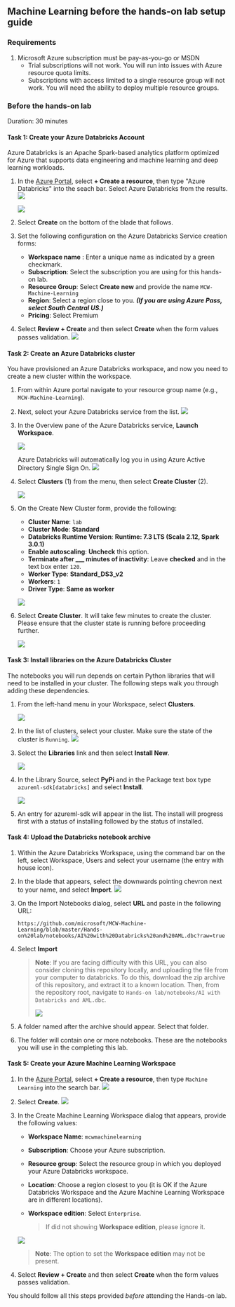 ## Machine Learning before the hands-on lab setup guide

### Requirements

1. Microsoft Azure subscription must be pay-as-you-go or MSDN
   - Trial subscriptions will not work. You will run into issues with Azure resource quota limits.
   - Subscriptions with access limited to a single resource group will not work. You will need the ability  to deploy multiple resource groups.

### Before the hands-on lab

Duration: 30 minutes

#### Task 1: Create your Azure Databricks Account

Azure Databricks is an Apache Spark-based analytics platform optimized for Azure that supports data engineering and machine learning and deep learning workloads.

1. In the [Azure Portal](https://portal.azure.com), select **+ Create a resource**, then type "Azure Databricks" into the seach bar. Select Azure Databricks from the results.
   ![](https://github.com/ceteongvanness/Cloud-Workshop-Machine-Learning/blob/main/Hands-on%20lab/images/T1-1.png)

   ![](https://github.com/ceteongvanness/Cloud-Workshop-Machine-Learning/blob/main/Hands-on%20lab/images/T1-2.png)

2. Select **Create** on the bottom of the blade that follows.
3. Set the following configuration on the Azure Databricks Service creation forms:
   - **Workspace name** : Enter a unique name as indicated by a green checkmark.
   - **Subscription**: Select the subscription you are using for this hands-on lab.
   - **Resource Group**: Select **Create new** and provide the name `MCW-Machine-Learning`
   - **Region**: Select a region close to you. ***(If you are using Azure Pass, select South Central US.)***
   - **Pricing**: Select Premium

4. Select **Review + Create** and then select **Create** when the form values passes validation.
   ![](https://github.com/ceteongvanness/Cloud-Workshop-Machine-Learning/blob/main/Hands-on%20lab/images/T1-3.png)

#### Task 2: Create an Azure Databricks cluster

You have provisioned an Azure Databricks workspace, and now you need to create a new cluster within the workspace.

1. From within Azure portal navigate to your resource group name (e.g., `MCW-Machine-Learning`).

2. Next, select your Azure Databricks service from the list.
   ![](https://github.com/ceteongvanness/Cloud-Workshop-Machine-Learning/blob/main/Hands-on%20lab/images/T1-4.png)

3. In the Overview pane of the Azure Databricks service, **Launch Workspace**.

   ![](https://github.com/ceteongvanness/Cloud-Workshop-Machine-Learning/blob/main/Hands-on%20lab/images/T1-5.png)

   Azure Databricks will automatically log you in using Azure Active Directory Single Sign On.
   ![](https://github.com/ceteongvanness/Cloud-Workshop-Machine-Learning/blob/main/Hands-on%20lab/images/T1-6.png)

4. Select **Clusters** (1) from the menu, then select **Create Cluster** (2).

   ![](https://github.com/ceteongvanness/Cloud-Workshop-Machine-Learning/blob/main/Hands-on%20lab/images/T1-7.png)

5. On the Create New Cluster form, provide the following:

   - **Cluster Name**: `lab`
   - **Cluster Mode**: **Standard**
   - **Databricks Runtime Version**: **Runtime: 7.3 LTS (Scala 2.12, Spark 3.0.1)**
   - **Enable autoscaling**: **Uncheck** this option.
   - **Terminate after ___ minutes of inactivity**: Leave **checked** and in the text box enter `120`.
   - **Worker Type**: **Standard_DS3_v2**
   - **Workers**: `1`
   - **Driver Type**: **Same as worker**

   ![](https://github.com/ceteongvanness/Cloud-Workshop-Machine-Learning/blob/main/Hands-on%20lab/images/T1-8.png)

6. Select **Create Cluster**. It will take few minutes to create the cluster. Please ensure that the cluster state is running before proceeding further.

   ![](https://github.com/ceteongvanness/Cloud-Workshop-Machine-Learning/blob/main/Hands-on%20lab/images/T1-9.png)

#### Task 3: Install libraries on the Azure Databricks Cluster

The notebooks you will run depends on certain Python libraries that will need to be installed in your cluster. The following steps walk you through adding these dependencies.

1. From the left-hand menu in your Workspace, select **Clusters**.

   ![](https://github.com/ceteongvanness/Cloud-Workshop-Machine-Learning/blob/main/Hands-on%20lab/images/T1-10.png)

2. In the list of clusters, select your cluster. Make sure the state of the cluster is `Running`.
   ![](https://github.com/ceteongvanness/Cloud-Workshop-Machine-Learning/blob/main/Hands-on%20lab/images/T1-11.png)

3. Select the **Libraries** link and then select **Install New**.

   ![](https://github.com/ceteongvanness/Cloud-Workshop-Machine-Learning/blob/main/Hands-on%20lab/images/T1-12.png)

4. In the Library Source, select **PyPi** and in the Package text box type `azureml-sdk[databricks]` and select **Install**.

   ![](https://github.com/ceteongvanness/Cloud-Workshop-Machine-Learning/blob/main/Hands-on%20lab/images/T1-13.png)

5. An entry for azureml-sdk will appear in the list. The install will progress first with a status of installing followed by the status of installed.

#### Task 4: Upload the Databricks notebook archive

1. Within the Azure Databricks Workspace, using the command bar on the left, select Workspace, Users and select your username (the entry with house icon).

2. In the blade that appears, select the downwards pointing chevron next to your name, and select **Import**.
   ![](https://github.com/ceteongvanness/Cloud-Workshop-Machine-Learning/blob/main/Hands-on%20lab/images/T1-14.png)
   
3. On the Import Notebooks dialog, select **URL** and paste in the following URL:

   `https://github.com/microsoft/MCW-Machine-Learning/blob/master/Hands-on%20lab/notebooks/AI%20with%20Databricks%20and%20AML.dbc?raw=true`

4. Select **Import**

   > **Note**: If you are facing difficulty with this URL, you can also consider cloning this repository locally, and uploading the file from your computer to databricks. To do this, download the zip archive of this repository, and extract it to a known location. Then, from the repository root, navigate to `Hands-on lab/notebooks/AI with Databricks and AML.dbc`.
   >
   > ![](https://github.com/ceteongvanness/Cloud-Workshop-Machine-Learning/blob/main/Hands-on%20lab/images/T1-15.png)
   
5. A folder named after the archive should appear. Select that folder.

6. The folder will contain one or more notebooks. These are the notebooks you will use in the completing this lab.

#### Task 5: Create your Azure Machine Learning Workspace

1. In the [Azure Portal](https://portal.azure.com/), select **+ Create a resource**, then type `Machine Learning` into the search bar.
   ![](https://github.com/ceteongvanness/Cloud-Workshop-Machine-Learning/blob/main/Hands-on%20lab/images/T1-16.png)
2. Select **Create**.
   ![](https://github.com/ceteongvanness/Cloud-Workshop-Machine-Learning/blob/main/Hands-on%20lab/images/T1-17.png)
3. In the Create Machine Learning Workspace dialog that appears, provide the following values:
   - **Workspace Name**: `mcwmachinelearning`
   - **Subscription**: Choose your Azure subscription.
   - **Resource group**: Select the resource group in which you deployed your Azure Databricks workspace.
   - **Location**: Choose a region closest to you (it is OK if the Azure Databricks Workspace and the Azure Machine Learning Workspace are in different locations).
   - **Workspace edition**: Select `Enterprise`.
   
     > If did not showing **Workspace edition**, please ignore it.
   
   ![](https://github.com/ceteongvanness/Cloud-Workshop-Machine-Learning/blob/main/Hands-on%20lab/images/T1-18.png)
   
   > **Note**: The option to set the **Workspace edition** may not be present.
4. Select **Review + Create** and then select **Create** when the form values passes validation.

You should follow all this steps provided *before* attending the Hands-on lab.

